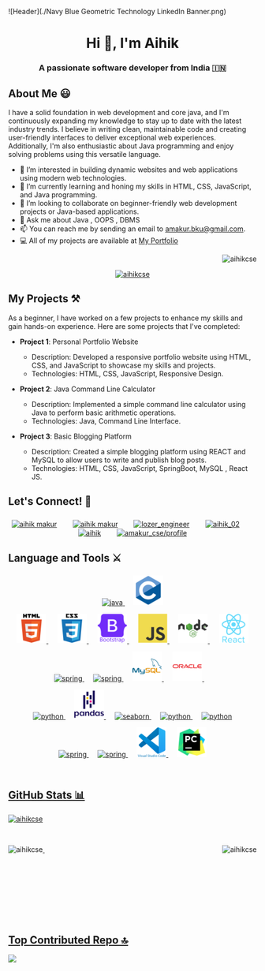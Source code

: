 ![Header](./Navy Blue Geometric Technology LinkedIn Banner.png)
<h1 align="center">Hi 👋, I'm Aihik</h1>
<h3 align="center">A passionate software developer from India 🇮🇳</h3>

 ## About Me 😃
 
I have a solid foundation in web development and core java, and I'm continuously expanding my knowledge to stay up to date with the latest industry trends. I believe in writing clean, maintainable code and creating user-friendly interfaces to deliver exceptional web experiences. Additionally, I'm also enthusiastic about Java programming and enjoy solving problems using this versatile language.


- 👀 I’m interested in building dynamic websites and web applications using modern web technologies.
- 🌱 I’m currently learning and honing my skills in HTML, CSS, JavaScript, and Java programming. 
- 💞️ I’m looking to collaborate on beginner-friendly web development projects or Java-based applications. 
- 💬 Ask me about Java , OOPS , DBMS 
- 📫 You can reach me by sending an email to [amakur.bku@gmail.com](mailto:amakur.bku@gmail.com). 
- 💻 All of my projects are available at [My Portfolio](https://aihikcse.netlify.app/)


<p align="right"> <img src="https://komarev.com/ghpvc/?username=aihikcse&label=Profile%20views&color=0e75b6&style=flat" alt="aihikcse" /> </p>

<p align="center"> <a href="https://github.com/ryo-ma/github-profile-trophy"><img src="https://github-profile-trophy.vercel.app/?username=aihikcse" alt="aihikcse" /></a> </p>


## My Projects ⚒

As a beginner, I have worked on a few projects to enhance my skills and gain hands-on experience. Here are some projects that I've completed:

- **Project 1**: Personal Portfolio Website
  - Description: Developed a responsive portfolio website using HTML, CSS, and JavaScript to showcase my skills and projects.
  - Technologies: HTML, CSS, JavaScript, Responsive Design.

- **Project 2**: Java Command Line Calculator
  - Description: Implemented a simple command line calculator using Java to perform basic arithmetic operations.
  - Technologies: Java, Command Line Interface.

- **Project 3**: Basic Blogging Platform
  - Description: Created a simple blogging platform using REACT and MySQL to allow users to write and publish blog posts.
  - Technologies: HTML, CSS, JavaScript, SpringBoot, MySQL , React JS.
    
## Let's Connect! 📧

<h3 align="left">
</h3>
<p align="center">
<a href="https://linkedin.com/in/aihik-makur" target="blank"><img align="center" src="https://raw.githubusercontent.com/rahuldkjain/github-profile-readme-generator/master/src/images/icons/Social/linked-in-alt.svg" alt="aihik makur" height="30" width="40"/></a><span></span>&emsp;&emsp;<span>
<a href="https://www.facebook.com/profile.php?id=100058464068789" target="blank"><img align="center" src="https://raw.githubusercontent.com/rahuldkjain/github-profile-readme-generator/master/src/images/icons/Social/facebook.svg" alt="aihik makur" height="30" width="40" /></a></span>&emsp;&emsp;<span>
<a href="https://instagram.com/lozer_engineer" target="blank"><img align="center" src="https://raw.githubusercontent.com/rahuldkjain/github-profile-readme-generator/master/src/images/icons/Social/instagram.svg" alt="lozer_engineer" height="30" width="40" /></a></span>&emsp;&emsp;<span>
<a href="https://www.codechef.com/users/aihik_02" target="blank"><img align="center" src="https://cdn.jsdelivr.net/npm/simple-icons@3.1.0/icons/codechef.svg" alt="aihik_02" height="30" width="40" /></a></span>&emsp;&emsp;<span>
<a href="https://www.leetcode.com/Aihik" target="blank"><img align="center" src="https://raw.githubusercontent.com/rahuldkjain/github-profile-readme-generator/master/src/images/icons/Social/leet-code.svg" alt="aihik" height="30" width="40" /></a></span>&emsp;&emsp;<span>
<a href="https://auth.geeksforgeeks.org/user/amakur_cse/profile" target="blank"><img align="center" src="https://raw.githubusercontent.com/rahuldkjain/github-profile-readme-generator/master/src/images/icons/Social/geeks-for-geeks.svg" alt="amakur_cse/profile" height="30" width="40" /></a>
</p>


## Language and Tools ⚔️

<h3 align="left"></h3>
<p align="center"> 
 <a href="https://www.java.com" target="_blank" rel="noreferrer"> <img src="https://cdn.jsdelivr.net/gh/devicons/devicon@latest/icons/java/java-original-wordmark.svg" alt="java" width="70" height="70"/> </a></span>&emsp;<span> 
<a href="https://www.cprogramming.com/" target="_blank" rel="noreferrer"> <img src="https://raw.githubusercontent.com/devicons/devicon/master/icons/c/c-original.svg" alt="c" width="60" height="60"/> </a>
 </p>
<p  align="center">
 <a href="https://www.w3.org/html/" target="_blank" rel="noreferrer"> <img src="https://raw.githubusercontent.com/devicons/devicon/master/icons/html5/html5-original-wordmark.svg" alt="html5" width="60" height="60"/> </a></span>&emsp;<span> 
<a href="https://www.w3schools.com/css/" target="_blank" rel="noreferrer"> <img src="https://raw.githubusercontent.com/devicons/devicon/master/icons/css3/css3-original-wordmark.svg" alt="css3" width="60" height="60"/> </a> </span>&emsp;<span>
 <a href="https://getbootstrap.com" target="_blank" rel="noreferrer"> <img src="https://raw.githubusercontent.com/devicons/devicon/master/icons/bootstrap/bootstrap-plain-wordmark.svg" alt="bootstrap" width="60" height="60"/> </a></span>&emsp;<span> 
<a href="https://developer.mozilla.org/en-US/docs/Web/JavaScript" target="_blank" rel="noreferrer"> <img src="https://raw.githubusercontent.com/devicons/devicon/master/icons/javascript/javascript-original.svg" alt="javascript" width="60" height="60"/> </a> </span>&emsp;<span>
<a href="https://nodejs.org" target="_blank" rel="noreferrer"> <img src="https://raw.githubusercontent.com/devicons/devicon/master/icons/nodejs/nodejs-original-wordmark.svg" alt="nodejs" width="60" height="60"/> </a></span>&emsp;<span> 
<a href="https://reactjs.org/" target="_blank" rel="noreferrer"> <img src="https://raw.githubusercontent.com/devicons/devicon/master/icons/react/react-original-wordmark.svg" alt="react" width="60" height="60"/> </a> 
 </p>
<p  align="center">
<a href="https://spring.io/" target="_blank" rel="noreferrer"> <img src="https://cdn.jsdelivr.net/gh/devicons/devicon@latest/icons/spring/spring-original-wordmark.svg" alt="spring" width="60" height="60"/> </a></span>&emsp;<span>
 <a href="https://spring.io/" target="_blank" rel="noreferrer"> <img src="https://cdn.jsdelivr.net/gh/devicons/devicon@latest/icons/hibernate/hibernate-original-wordmark.svg" alt="spring" width="60" height="60"/> </a></span>&emsp;<span>
 <a href="https://www.mysql.com/" target="_blank" rel="noreferrer"> <img src="https://raw.githubusercontent.com/devicons/devicon/master/icons/mysql/mysql-original-wordmark.svg" alt="mysql" width="60" height="60"/> </a></span>&emsp;<span> 
  <a href="https://www.oracle.com/" target="_blank" rel="noreferrer"> <img src="https://raw.githubusercontent.com/devicons/devicon/master/icons/oracle/oracle-original.svg" alt="oracle" width="60" height="60"/> </a></span>&emsp;<span> 
</p>
<p  align="center">
<a href="https://python.com/" target="_blank" rel="noreferrer"> <img src="https://cdn.jsdelivr.net/gh/devicons/devicon@latest/icons/python/python-original-wordmark.svg" alt="python" width="60" height="60"/> </a></span>&emsp;<span>
<a href="https://pandas.pydata.org/" target="_blank" rel="noreferrer"> <img src="https://raw.githubusercontent.com/devicons/devicon/2ae2a900d2f041da66e950e4d48052658d850630/icons/pandas/pandas-original-wordmark.svg" alt="pandas" width="60" height="60"/> </a></span>&emsp;<span> 
<a href="https://seaborn.pydata.org/" target="_blank" rel="noreferrer"> <img src="https://seaborn.pydata.org/_images/logo-mark-lightbg.svg" alt="seaborn" width="60" height="60"/> </a></span>&emsp;<span> 
<a href="https://python.com/" target="_blank" rel="noreferrer"> <img src="https://cdn.jsdelivr.net/gh/devicons/devicon@latest/icons/numpy/numpy-original-wordmark.svg" alt="python" width="70" height="70"/> </a></a></span>&emsp;<span>  
 <a href="https://python.com/" target="_blank" rel="noreferrer"> <img src="https://cdn.jsdelivr.net/gh/devicons/devicon@latest/icons/matplotlib/matplotlib-original.svg" alt="python" width="60" height="60"/> </a> 
</p>
<p  align="center">
<a href="https://spring.io/" target="_blank" rel="noreferrer"> <img src="https://cdn.jsdelivr.net/gh/devicons/devicon@latest/icons/eclipse/eclipse-original-wordmark.svg" alt="spring" width="60" height="60"/> </a></span>&emsp;<span>
 <a href="https://spring.io/" target="_blank" rel="noreferrer"> <img src="https://cdn.jsdelivr.net/gh/devicons/devicon@latest/icons/intellij/intellij-original.svg" alt="spring" width="60" height="60"/> </a></span>&emsp;<span>
 <a href="https://www.mysql.com/" target="_blank" rel="noreferrer"> <img src="https://raw.githubusercontent.com/devicons/devicon/master/icons/vscode/vscode-original-wordmark.svg" alt="mysql" width="60" height="60"/> </a></span>&emsp;<span> 
  <a href="https://www.oracle.com/" target="_blank" rel="noreferrer"> <img src="https://raw.githubusercontent.com/devicons/devicon/master/icons/pycharm/pycharm-original.svg" alt="oracle" width="60" height="60"/> 
</p>

<br>

## GitHub Stats 📊
<p><img align="center" src="https://github-readme-streak-stats.herokuapp.com/?user=aihikcse&theme=flag-india&hide_border=true" alt="aihikcse" /></p> <br>
<p><img align="left" src="https://github-readme-stats.vercel.app/api/top-langs?username=aihikcse&show_icons=true&locale=en&layout=compact" alt="aihikcse" /></p>
<p>&nbsp;<img align="right" src="https://github-readme-stats.vercel.app/api?username=aihikcse&show_icons=true&locale=en" alt="aihikcse" /></p> <br><br><br><br><br><br><br>



## Top Contributed Repo 🔝
![](https://github-contributor-stats.vercel.app/api?username=aihikcse&limit=5&theme=juicyfresh&combine_all_yearly_contributions=true)



